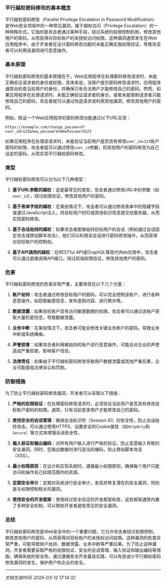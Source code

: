 ### 平行越权密码修改的基本概念

平行越权密码修改（Parallel Privilege Escalation in Password Modification）是Web安全领域中的一种常见漏洞，属于越权访问（Privilege Escalation）的一种特殊形式。它指的是攻击者通过某种手段，绕过系统的权限控制机制，修改其他用户的密码，从而获得对目标账户的未授权访问权限。这种漏洞通常发生在Web应用程序中，由于开发者在设计密码修改功能时未能正确实施权限验证，导致攻击者可以利用该漏洞进行恶意操作。

### 基本原理

平行越权密码修改的基本原理在于，Web应用程序在处理密码修改请求时，未能正确验证请求者的身份或权限。具体来说，当用户提交密码修改请求时，应用程序通常会检查当前用户的身份，并确保只有合法用户才能修改自己的密码。然而，如果应用程序在处理请求时，未能正确验证请求者的身份，或者未能限制请求者只能修改自己的密码，攻击者就可以通过伪造请求或利用其他漏洞，修改其他用户的密码。

例如，假设一个Web应用程序的密码修改功能通过以下URL实现：

```
https://example.com/change_password?user_id=123&new_password=NewPassword123
```

如果应用程序在处理该请求时，未能验证当前用户是否具有修改`user_id=123`账户密码的权限，攻击者就可以通过修改`user_id`参数，将其他用户的密码修改为自己设定的密码，从而实现平行越权密码修改。

### 类型

平行越权密码修改可以分为以下几种类型：

1. **基于URL参数的越权**：这是最常见的类型，攻击者通过修改URL中的参数（如`user_id`），绕过权限验证，修改其他用户的密码。

2. **基于表单字段的越权**：在某些情况下，攻击者可以通过修改表单中的隐藏字段或通过JavaScript注入，将目标用户的ID或其他标识信息提交给服务器，从而实现密码修改。

3. **基于会话劫持的越权**：如果攻击者能够劫持目标用户的会话（例如通过会话固定攻击或跨站脚本攻击），他们可以利用该会话进行密码修改操作，从而获得对目标账户的控制权。

4. **基于API调用的越权**：在RESTful API或GraphQL等现代Web应用中，攻击者可以通过直接调用API接口，绕过前端权限验证，修改其他用户的密码。

### 危害

平行越权密码修改的危害非常严重，主要体现在以下几个方面：

1. **账户劫持**：攻击者通过修改目标用户的密码，可以完全控制该账户，进行各种恶意操作，如窃取敏感信息、发布虚假内容、进行欺诈等。

2. **数据泄露**：如果目标账户具有访问敏感数据的权限，攻击者可以通过该账户获取大量机密信息，导致数据泄露。

3. **业务中断**：在某些情况下，攻击者可能会修改关键业务账户的密码，导致业务中断或系统瘫痪。

4. **声誉损害**：如果攻击者利用被劫持的账户进行恶意操作，可能会对企业的声誉造成严重损害，影响客户信任。

5. **法律责任**：如果由于平行越权密码修改导致用户数据泄露或其他严重后果，企业可能面临法律诉讼和罚款。

### 防御措施

为了防止平行越权密码修改漏洞，开发者可以采取以下措施：

1. **严格的权限验证**：在处理密码修改请求时，必须验证当前用户是否具有修改目标账户密码的权限。通常，只有当前登录用户才能修改自己的密码。

2. **使用安全的会话管理**：确保会话标识符（Session ID）的安全性，防止会话劫持攻击。可以通过使用HTTPS、设置安全的Cookie属性（如`HttpOnly`和`Secure`）等方式来增强会话安全性。

3. **输入验证和输出编码**：对所有用户输入进行严格的验证，防止恶意输入导致的安全漏洞。同时，在输出数据时进行适当的编码，防止跨站脚本攻击（XSS）。

4. **最小权限原则**：在设计和实现系统时，遵循最小权限原则，确保每个用户只能访问和操作自己权限范围内的资源。

5. **定期安全审计**：定期对系统进行安全审计，发现并修复潜在的安全漏洞，特别是与权限控制相关的漏洞。

6. **使用安全的开发框架**：使用经过安全验证的开发框架和库，这些框架通常内置了多种安全机制，可以帮助开发者避免常见的安全漏洞。

### 总结

平行越权密码修改是Web安全中的一个重要问题，它允许攻击者绕过权限控制，修改其他用户的密码，从而获得对目标账户的未授权访问权限。这种漏洞的危害非常严重，可能导致账户劫持、数据泄露、业务中断等严重后果。为了防止这种漏洞，开发者需要采取严格的权限验证、安全的会话管理、输入验证和输出编码等措施，确保系统的安全性。通过遵循安全开发最佳实践，可以有效减少平行越权密码修改漏洞的发生，保护用户和企业的安全。

---

*文档生成时间: 2025-03-12 17:14:32*



















